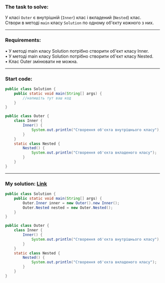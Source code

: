### **The task to solve:**  

У класі `Outer` є внутрішній (`Inner`) клас і вкладений (`Nested`) клас.  
Створи в методі `main` класу `Solution` по одному об'єкту кожного з них.

---

### **Requirements:**  

• У методі main класу Solution потрібно створити об'єкт класу Inner.  
• У методі main класу Solution потрібно створити об'єкт класу Nested.  
• Клас Outer змінювати не можна.

---

### **Start code:**  

```java
public class Solution {
    public static void main(String[] args) {
        //напишіть тут ваш код
    }
}
```

```java
public class Outer {
    class Inner {
        Inner() {
            System.out.println("Створення об'єкта внутрішнього класу");
        }
    }
    static class Nested {
        Nested() {         
            System.out.println("Створення об'єкта вкладеного класу");
        }
    }
}
```

---

### **My solution: [Link](./src/)**  

```java
public class Solution {
    public static void main(String[] args) {
        Outer.Inner inner = new Outer().new Inner();
        Outer.Nested nested = new Outer.Nested();
    }
}
```

```java
public class Outer {
    class Inner {
        Inner() {
            System.out.println("Створення об'єкта внутрішнього класу");
        }
    }
    static class Nested {
        Nested() {         
            System.out.println("Створення об'єкта вкладеного класу");
        }
    }
}
```
